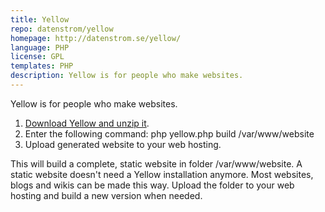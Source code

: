 ```yaml
---
title: Yellow
repo: datenstrom/yellow
homepage: http://datenstrom.se/yellow/
language: PHP
license: GPL
templates: PHP
description: Yellow is for people who make websites.
---
```

Yellow is for people who make websites.

1. [Download Yellow and unzip it](https://github.com/datenstrom/yellow/archive/master.zip).
2. Enter the following command: php yellow.php build /var/www/website
3. Upload generated website to your web hosting.

This will build a complete, static website in folder /var/www/website. A static website doesn't need a Yellow installation anymore. Most websites, blogs and wikis can be made this way. Upload the folder to your web hosting and build a new version when needed.